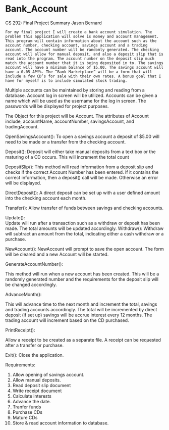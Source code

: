 # Bank_Account

CS 292: Final Project Summary
Jason Bernard 

	For my final project I will create a bank account simulation. The problem this application will solve is money and account management. This program will contain information about the account such as the account number, checking account, savings account and a trading account. The account number will be randomly generated. The checking account will allow for manual deposit, and also a deposit slip that is read into the program. The account number on the deposit slip much match the account number that it is being deposited in to. The savings account will have a minimum balance of $5.00. The savings account will have a 0.05 APY%. The “Bank Marketplace” will be a form that will include a few CD’s for sale with their own rates. A bonus goal that I have for myself is to include simulated stock trading.  
Multiple accounts can be maintained by storing and reading from a database. Account log in screen will be utilized.  Accounts can be given a name which will be used as the username for the log in screen. The passwords will be displayed for project purposes. 

The Object for this project will be Account. The attributes of Account include, 
accountName, accountNumber, savingsAccount, and tradingAccount. 


OpenSavingsAccount():
To open a savings account a deposit of $5.00 will need to be made or a transfer from the checking account. 

Deposit(): 
Deposit will either take manual deposits from a text box or the maturing of a CD occurs. 
This will increment the total count

DepositSlip(): 
This method will read information from a deposit slip and checks if the correct Account Number has been entered. If it contains the correct information, then a deposit() call will be made. Otherwise an error will be displayed.  

DirectDeposit(): 
A direct deposit can be set up with a user defined amount into the checking account each month. 

Transfer(): 
Allow transfer of funds between savings and checking accounts. 

Update():  
Update will run after a transaction such as a withdraw or deposit has been made. The total amounts will be updated accordingly. 
Withdraw():
Withdraw will subtract an amount from the total, indicating either a cash withdraw or a purchase. 

NewAccount(): 
NewAccount will prompt to save the open account. The form will be cleared and a new Account will be started. 

GenerateAccountNumber(): 

This method will run when a new account has been created. This will be a randomly generated number and the requirements for the deposit slip will be changed accordingly. 

AdvanceMonth(): 

This will advance time to the next month and increment the total, savings and trading accounts accordingly. The total will be incremented by direct deposit (if set up) savings will be accrue interest every 12 months. The trading account will increment based on the CD purchased. 

PrintReceipt(): 

Allow a receipt to be created as a separate file. A receipt can be requested after a transfer or purchase. 

Exit(): 
Close the application. 

Requirements: 
1. Allow opening of savings account.
2. Allow manual deposits. 
3. Read deposit slip document
4. Write receipt document
5. Calculate interests 
6. Advance the date. 
7. Tranfer funds
8. Purchase CDs 
9. Mature CDs
10. Store & read account information to database. 
